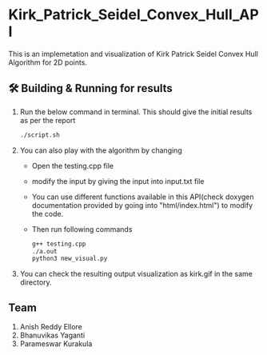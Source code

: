 # Kirk_Patrick_Seidel_Convex_Hull_API
This is an implemetation and visualization of Kirk Patrick Seidel Convex Hull Algorithm for 2D points. <br/>

## 🛠 Building & Running for results

1. Run the below command in terminal. This should give the initial results as per the report

   ```sh
   ./script.sh
   ```

2. You can also play with the algorithm by changing<br />
    * Open the testing.cpp file
    * modify the input by giving the input into input.txt file
    * You can use different functions available in this API(check doxygen documentation provided by going into "html/index.html") to modify the code.
    * Then run following commands
    
      ```sh
      g++ testing.cpp
      ./a.out
      python3 new_visual.py
      ```
3. You can check the resulting output visualization as kirk.gif in the same directory.

## Team
1. Anish Reddy Ellore<br /> 
2. Bhanuvikas Yaganti<br />
3. Parameswar Kurakula
  

